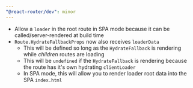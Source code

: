 ```yaml
---
"@react-router/dev": minor
---
```


- Allow a `loader` in the root route in SPA mode because it can be called/server-rendered at build time
- `Route.HydrateFallbackProps` now also receives `loaderData`
  - This will be defined so long as the `HydrateFallback` is rendering while _children_ routes are loading
  - This will be `undefined` if the `HydrateFallback` is rendering because the route has it's own hydrating `clientLoader`
  - In SPA mode, this will allow you to render loader root data into the SPA `index.html`

